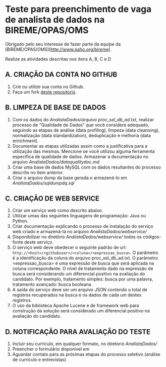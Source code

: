 # Teste para preenchimento de vaga de analista de dados na BIREME/OPAS/OMS
Obrigado pelo seu interesse de fazer parte da equipe da (BIREME/OPAS/OMS)[http://www.paho.org/bireme].

Realize as atividades descritas nos itens A, B, C e D
## A. CRIAÇÃO DA CONTA NO GITHUB
1. Crie ou utilize sua conta no Github.
1. Faça um fork [deste repositorio](https://github.com/bireme/ProcessoSeletivo).
## B. LIMPEZA DE BASE DE DADOS
1. Com os dados do *AnalistaDados/arquivo proc_sel_db_ad.txt*, realizar processo de "Qualidade de Dados" que você considere adequado, seguindo as etapas de análise (data profiling), limpeza (data cleansing), normalização (data standardization), deduplicação e melhoria (data enrichment).
1. Documentar as etapas utilizadas assim como a justificativa para a utilização das mesmas. Mencione se você utilizou alguma ferramenta específica de qualidade de dados. Armazenar a documentação no arquivo *AnalistaDados/dataqualitydoc.md*.
1. Criar uma base de dados MySQL com os dados resultantes do processo descrito no ítem anterior.
1. Criar o arquivo dump da base gerada e armazená-lo em *AnalistaDados/sqldumpdq.sql*
## C. CRIAÇÃO DE WEB SERVICE
1. Criar um serviço web como descrito abaixo.
1. Utilizar umas das seguintes linguagens de programação: Java ou Python.
1. Criar documentação explicando o processo de instalação do serviço web criado e armazená-la no arquivo *AnalistaDados/webservice/*
1. Disponibilizar no diretório *AnalistaDados/webservice/* todos os códigos-fonte deste serviço.
1. O serviço web deve obedecer o seguinte padrão de url: `http://<host>/<githubuser>/<coluna>/<expressao_busca>`. O parâmetro <coluna> é a identificação da coluna do arquivo proc_sel_db_ad.txt. O parâmetro <expressao_busca> é uma expressão de busca que será aplicada na coluna correspondente. O nível de tratamento dado na expressão de busca será considerando um diferencial positivo na avaliação do candidato. Por exemplo, tratamento simples: busca por uma palavra, tratamento avançado: busca booleana.
1. A saída do serviço deve ser um arquivo JSON contendo o total de registros recuperados na busca e os dados de cada um destes registros.
1. O uso da biblioteca Apache Lucene e de framework web para construção da solução será considerado um diferencial positivo na avaliação do candidato.
## D. NOTIFICAÇÃO PARA AVALIAÇÃO DO TESTE
1. Incluir seu currículo, em qualquer formato, no diretorio *AnalistaDados/*
1. Preencher o formulário disponível em 
1. Aguardar contato para as próximas etapas do processo seletivo (análise de currículo e entrevistas)
